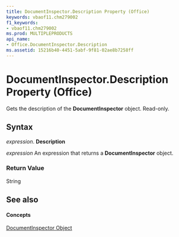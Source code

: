 ```yaml
---
title: DocumentInspector.Description Property (Office)
keywords: vbaof11.chm279002
f1_keywords:
- vbaof11.chm279002
ms.prod: MULTIPLEPRODUCTS
api_name:
- Office.DocumentInspector.Description
ms.assetid: 15216b40-4451-5abf-9f81-02ae8b7258ff
---
```



# DocumentInspector.Description Property (Office)

Gets the description of the  **DocumentInspector** object. Read-only.


## Syntax

 _expression_. **Description**

 _expression_ An expression that returns a **DocumentInspector** object.


### Return Value

String


## See also


#### Concepts


[DocumentInspector Object](documentinspector-object-office.md)

